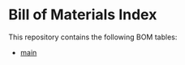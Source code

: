 # Bill of Materials Index

This repository contains the following BOM tables:

- [main](./main.md)

